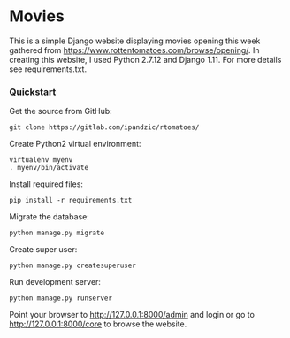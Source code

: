 # Movies

This is a simple Django website displaying movies opening this week gathered from https://www.rottentomatoes.com/browse/opening/. In creating this website, I used Python 2.7.12 and Django 1.11. For more details see requirements.txt.

### Quickstart

Get the source from GitHub:

    git clone https://gitlab.com/ipandzic/rtomatoes/

Create Python2 virtual environment:

    virtualenv myenv
    . myenv/bin/activate

Install required files:

    pip install -r requirements.txt

Migrate the database:

    python manage.py migrate

Create super user:

    python manage.py createsuperuser

Run development server:

    python manage.py runserver

Point your browser to http://127.0.0.1:8000/admin and login or go to http://127.0.0.1:8000/core to browse the website.
